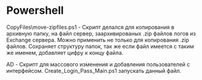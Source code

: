# Powershell

CopyFiles\move-zipfiles.ps1 - 
Скрипт делался для копирования в архивную папку, на файл сервер, заархивированых .zip файлов логов из Exchange сервера. 
Можно применить не только для копирования .zip файлов. Сохраняет структуру папок, так же если файл имеется с таким же именем, добавляет цифру к концу файла.

AD - Скрипт для массового изменения и добавления пользователей с интерфейсом. Create_Login_Pass_Main.ps1 запускать данный файл.
